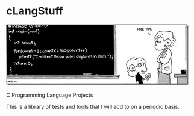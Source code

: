 # cLangStuff

![c lang joke](./cJoke.jpg)

C Programming Language Projects

This is a library of tests and tools that I will add to on a periodic basis.

